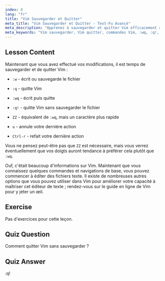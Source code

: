 ```yaml
---
index: 8
lang: "fr"
title: "Vim Sauvegarder et Quitter"
meta_title: "Vim Sauvegarder et Quitter - Text-Fu Avancé"
meta_description: "Apprenez à sauvegarder et quitter Vim efficacement avec des commandes essentielles comme :w, :q et :wq. Maîtrisez les opérations Vim de base pour une édition de texte efficace."
meta_keywords: "Vim sauvegarder, Vim quitter, commandes Vim, :wq, :q!, éditeur de texte Linux, tutoriel Vim, Vim débutant"
---
```


## Lesson Content

Maintenant que vous avez effectué vos modifications, il est temps de sauvegarder et de quitter Vim :

- `:w` - écrit ou sauvegarde le fichier
- `:q` - quitte Vim
- `:wq` - écrit puis quitte
- `:q!` - quitte Vim sans sauvegarder le fichier
- `ZZ` - équivalent de `:wq`, mais un caractère plus rapide

- `u` - annule votre dernière action
- `Ctrl-r` - refait votre dernière action

Vous ne pensez peut-être pas que `ZZ` est nécessaire, mais vous verrez éventuellement que vos doigts auront tendance à préférer cela plutôt que `:wq`.

Ouf, c'était beaucoup d'informations sur Vim. Maintenant que vous connaissez quelques commandes et navigations de base, vous pouvez commencer à éditer des fichiers texte. Il existe de nombreuses autres options que vous pouvez utiliser dans Vim pour améliorer votre capacité à maîtriser cet éditeur de texte ; rendez-vous sur le guide en ligne de Vim pour y jeter un œil.

## Exercise

Pas d'exercices pour cette leçon.

## Quiz Question

Comment quitter Vim sans sauvegarder ?

## Quiz Answer

:q!
